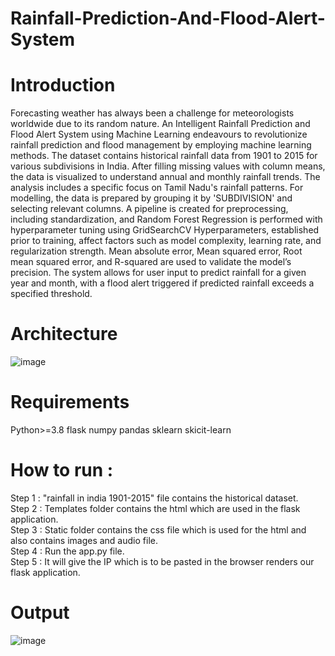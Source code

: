 # Rainfall-Prediction-And-Flood-Alert-System
# Introduction 
Forecasting weather has always been a challenge for meteorologists worldwide due to its random nature. An Intelligent Rainfall Prediction and Flood Alert System using Machine Learning endeavours to revolutionize 
rainfall prediction and flood management by employing machine learning methods. The dataset contains historical rainfall data from 1901 to 2015 for various subdivisions in India. After filling missing values with column means, the data is visualized to understand annual and monthly rainfall trends. The analysis includes a specific focus on Tamil Nadu's rainfall patterns. For modelling, the data is prepared by grouping it by 'SUBDIVISION' and selecting relevant columns. A pipeline is created for preprocessing, including standardization, and Random Forest Regression is performed with hyperparameter tuning using GridSearchCV Hyperparameters, established prior to training, affect factors such as model complexity, learning rate, and regularization strength. Mean absolute error, Mean squared error, Root mean squared error, and R-squared are used to validate the model’s precision. The system allows for user input to predict rainfall for a given year and month, with a flood alert triggered if predicted rainfall exceeds a specified threshold.
# Architecture 
![image](https://github.com/VishnuHarish27/Rainfall-Prediction-And-Flood-Alert-System/assets/138471302/f61f7273-cc05-4fbc-b4f6-78f3d640752c)
# Requirements
Python>=3.8
flask
numpy
pandas
sklearn
skicit-learn
# How to run :
Step 1 : "rainfall in india 1901-2015" file contains the historical dataset.<br>
Step 2 : Templates folder contains the html which are used in the flask application.<br>
Step 3 : Static folder contains the css file which is used for the html and also contains images and audio file.<br>
Step 4 : Run the app.py file.<br>
Step 5 : It will give the IP which is to be pasted in the browser renders our flask application.<br>
# Output
![image](https://github.com/VishnuHarish27/Rainfall-Prediction-And-Flood-Alert-System/assets/138471302/e0c520c7-10d5-4ce8-8aa8-d11d314bc4c1 "title-1") 

